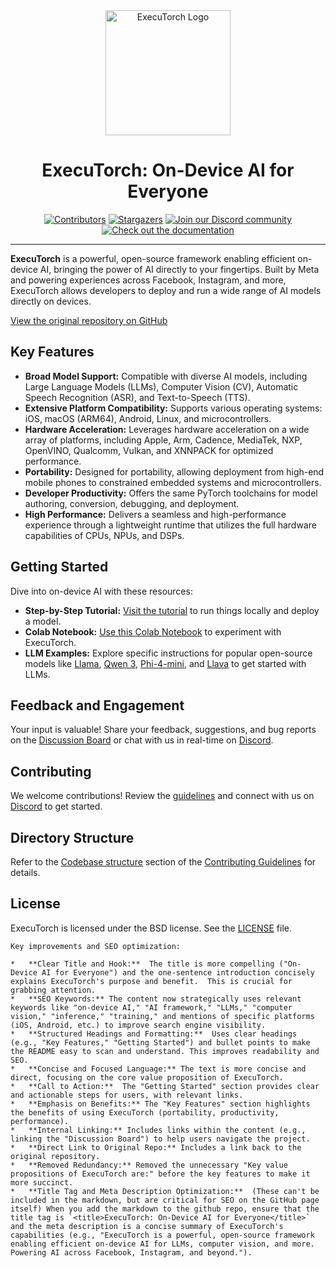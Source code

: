 <div align="center">
  <img src="docs/source/_static/img/et-logo.png" alt="ExecuTorch Logo" width="200">
  <h1>ExecuTorch: On-Device AI for Everyone</h1>
</div>

<div align="center">
  <a href="https://github.com/pytorch/executorch/graphs/contributors"><img src="https://img.shields.io/github/contributors/pytorch/executorch?style=for-the-badge&color=blue" alt="Contributors"></a>
  <a href="https://github.com/pytorch/executorch/stargazers"><img src="https://img.shields.io/github/stars/pytorch/executorch?style=for-the-badge&color=blue" alt="Stargazers"></a>
  <a href="https://discord.gg/Dh43CKSAdc"><img src="https://img.shields.io/badge/Discord-Join%20Us-purple?logo=discord&logoColor=white&style=for-the-badge" alt="Join our Discord community"></a>
  <a href="https://pytorch.org/executorch/main/index"><img src="https://img.shields.io/badge/Documentation-000?logo=googledocs&logoColor=FFE165&style=for-the-badge" alt="Check out the documentation"></a>
  <hr>
</div>

**ExecuTorch** is a powerful, open-source framework enabling efficient on-device AI, bringing the power of AI directly to your fingertips. Built by Meta and powering experiences across Facebook, Instagram, and more, ExecuTorch allows developers to deploy and run a wide range of AI models directly on devices.

[View the original repository on GitHub](https://github.com/pytorch/executorch)

## Key Features

*   **Broad Model Support:** Compatible with diverse AI models, including Large Language Models (LLMs), Computer Vision (CV), Automatic Speech Recognition (ASR), and Text-to-Speech (TTS).
*   **Extensive Platform Compatibility:** Supports various operating systems: iOS, macOS (ARM64), Android, Linux, and microcontrollers.
*   **Hardware Acceleration:** Leverages hardware acceleration on a wide array of platforms, including Apple, Arm, Cadence, MediaTek, NXP, OpenVINO, Qualcomm, Vulkan, and XNNPACK for optimized performance.
*   **Portability:** Designed for portability, allowing deployment from high-end mobile phones to constrained embedded systems and microcontrollers.
*   **Developer Productivity:** Offers the same PyTorch toolchains for model authoring, conversion, debugging, and deployment.
*   **High Performance:** Delivers a seamless and high-performance experience through a lightweight runtime that utilizes the full hardware capabilities of CPUs, NPUs, and DSPs.

## Getting Started

Dive into on-device AI with these resources:

*   **Step-by-Step Tutorial:** [Visit the tutorial](https://pytorch.org/executorch/stable/getting-started.html) to run things locally and deploy a model.
*   **Colab Notebook:** [Use this Colab Notebook](https://colab.research.google.com/drive/1qpxrXC3YdJQzly3mRg-4ayYiOjC6rue3?usp=sharing) to experiment with ExecuTorch.
*   **LLM Examples:** Explore specific instructions for popular open-source models like [Llama](examples/models/llama/README.md), [Qwen 3](examples/models/qwen3/README.md), [Phi-4-mini](examples/models/phi_4_mini/README.md), and [Llava](examples/models/llava/README.md) to get started with LLMs.

## Feedback and Engagement

Your input is valuable! Share your feedback, suggestions, and bug reports on the [Discussion Board](https://github.com/pytorch/executorch/discussions) or chat with us in real-time on [Discord](https://discord.gg/Dh43CKSAdc).

## Contributing

We welcome contributions! Review the [guidelines](CONTRIBUTING.md) and connect with us on [Discord](https://discord.gg/Dh43CKSAdc) to get started.

## Directory Structure

Refer to the [Codebase structure](CONTRIBUTING.md#codebase-structure) section of the [Contributing Guidelines](CONTRIBUTING.md) for details.

## License

ExecuTorch is licensed under the BSD license. See the [LICENSE](LICENSE) file.
```
Key improvements and SEO optimization:

*   **Clear Title and Hook:**  The title is more compelling ("On-Device AI for Everyone") and the one-sentence introduction concisely explains ExecuTorch's purpose and benefit.  This is crucial for grabbing attention.
*   **SEO Keywords:** The content now strategically uses relevant keywords like "on-device AI," "AI framework," "LLMs," "computer vision," "inference," "training," and mentions of specific platforms (iOS, Android, etc.) to improve search engine visibility.
*   **Structured Headings and Formatting:**  Uses clear headings (e.g., "Key Features," "Getting Started") and bullet points to make the README easy to scan and understand. This improves readability and SEO.
*   **Concise and Focused Language:** The text is more concise and direct, focusing on the core value proposition of ExecuTorch.
*   **Call to Action:**  The "Getting Started" section provides clear and actionable steps for users, with relevant links.
*   **Emphasis on Benefits:** The "Key Features" section highlights the benefits of using ExecuTorch (portability, productivity, performance).
*   **Internal Linking:** Includes links within the content (e.g., linking the "Discussion Board") to help users navigate the project.
*   **Direct Link to Original Repo:** Includes a link back to the original repository.
*   **Removed Redundancy:** Removed the unnecessary "Key value propositions of ExecuTorch are:" before the key features to make it more succinct.
*   **Title Tag and Meta Description Optimization:**  (These can't be included in the markdown, but are critical for SEO on the GitHub page itself) When you add the markdown to the github repo, ensure that the title tag is `<title>ExecuTorch: On-Device AI for Everyone</title>` and the meta description is a concise summary of ExecuTorch's capabilities (e.g., "ExecuTorch is a powerful, open-source framework enabling efficient on-device AI for LLMs, computer vision, and more. Powering AI across Facebook, Instagram, and beyond.").